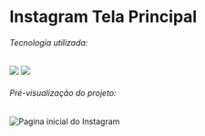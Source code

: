 # Instagram Tela Principal

###### Tecnologia utilizada: 

<p>    
    <img src="https://img.shields.io/badge/html5%20-%23E34F26.svg?&style=for-the-badge&logo=html5&logoColor=white" />
    <img src="https://img.shields.io/badge/css3%20-%231572B6.svg?&style=for-the-badge&logo=css3&logoColor=white"/>
</p>



###### Pré-visualização do projeto: 

![Pagina inicial do Instagram](https://imgur.com/ZkQVDhx.png)

